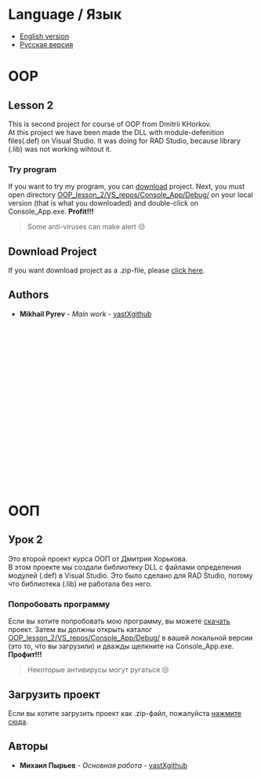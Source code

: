 # Language / Язык
* [English version](https://github.com/vastXgithub/OOP_lesson_2/blob/master/README.md#oop)
* [Русская версия](https://github.com/vastXgithub/OOP_lesson_2/blob/master/README.md#%D0%BE%D0%BE%D0%BF)
# OOP
## Lesson 2
This is second project for course of OOP from Dmitrii KHorkov.<br />At this project we have been made the DLL with module-defenition files(.def) on Visual Studio. It was doing for RAD Studio, because library (.lib) was not working wihtout it.
### Try program
If you want to try my program, you can [download](https://github.com/vastXgithub/OOP_lesson_2/archive/master.zip) project.
Next, you must open directory [OOP_lesson_2/VS_repos/Console_App/Debug/](https://github.com/vastXgithub/OOP_lesson_2/tree/master/VS_repos/Console_App/Debug) on your local version (that is what you downloaded) and double-click on Console_App.exe. **Profit!!!**
> Some anti-viruses can make alert :unamused:
## Download Project
If you want download project as a .zip-file, please [click here](https://github.com/vastXgithub/OOP_lesson_2/archive/master.zip).
## Authors
* **Mikhail Pyrev** - *Main work* - [vastXgithub](https://github.com/vastXgithub)

<br />
<br />
<br />
<br />
<br />
<br />
<br />
<br />
<br />
<br />
<br />
<br />
<br />
<br />
<br />
<br />
<br />
<br />
<br />

# ООП
## Урок 2
Это второй проект курса ООП от Дмитрия Хорькова. <br /> В этом проекте мы создали библиотеку DLL с файлами определения модулей (.def) в Visual Studio. Это было сделано для RAD Studio, потому что библиотека (.lib) не работала без него.
### Попробовать программу
Если вы хотите попробовать мою программу, вы можете [скачать](https://github.com/vastXgithub/OOP_lesson_2/archive/master.zip) проект.
Затем вы должны открыть каталог [OOP_lesson_2/VS_repos/Console_App/Debug/](https://github.com/vastXgithub/OOP_lesson_2/tree/master/VS_repos/Console_App/Debug) в вашей локальной версии (это то, что вы загрузили) и дважды щелкните на Console_App.exe. **Профит!!!**
> Некоторые антивирусы могут ругаться :unamused:
## Загрузить проект
Если вы хотите загрузить проект как .zip-файл, пожалуйста [нажмите сюда](https://github.com/vastXgithub/OOP_lesson_2/archive/master.zip).
## Авторы
* **Михаил Пырьев** - *Основная работа* - [vastXgithub](https://github.com/vastXgithub)

